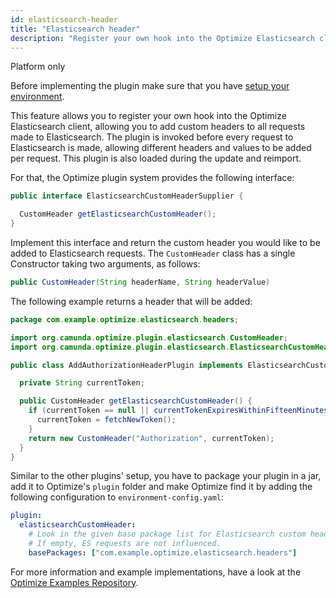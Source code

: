 ```yaml
---
id: elasticsearch-header
title: "Elasticsearch header"
description: "Register your own hook into the Optimize Elasticsearch client to add custom headers to requests."
---
```


<span class="badge badge--platform">Platform only</span>

Before implementing the plugin make sure that you have [setup your environment](./plugin-system.md/#setup-your-environment).

This feature allows you to register your own hook into the Optimize Elasticsearch client, allowing you to add custom headers 
to all requests made to Elasticsearch. The plugin is invoked before every request to Elasticsearch is made, allowing different
headers and values to be added per request. This plugin is also loaded during the update and reimport.

For that, the Optimize plugin system provides the following interface:

```java
public interface ElasticsearchCustomHeaderSupplier {

  CustomHeader getElasticsearchCustomHeader();
}
```

Implement this interface and return the custom header you would like to be added to Elasticsearch requests. The `CustomHeader`
class has a single Constructor taking two arguments, as follows:

```java
public CustomHeader(String headerName, String headerValue)
```

The following example returns a header that will be added:

```java
package com.example.optimize.elasticsearch.headers;

import org.camunda.optimize.plugin.elasticsearch.CustomHeader;
import org.camunda.optimize.plugin.elasticsearch.ElasticsearchCustomHeaderSupplier;

public class AddAuthorizationHeaderPlugin implements ElasticsearchCustomHeaderSupplier {

  private String currentToken;

  public CustomHeader getElasticsearchCustomHeader() {
    if (currentToken == null || currentTokenExpiresWithinFifteenMinutes()) {
      currentToken = fetchNewToken();
    }
    return new CustomHeader("Authorization", currentToken);
  }
}
```

Similar to the other plugins' setup, you have to package your plugin in a jar, add it to Optimize's `plugin` folder and make Optimize find it by adding the following configuration to `environment-config.yaml`:

```yaml
plugin:
  elasticsearchCustomHeader:
    # Look in the given base package list for Elasticsearch custom header fetching plugins.
    # If empty, ES requests are not influenced.
    basePackages: ["com.example.optimize.elasticsearch.headers"]
```

For more information and example implementations, have a look at the [Optimize Examples Repository](https://github.com/camunda/camunda-optimize-examples#getting-started-with-elasticsearch-header-plugins).